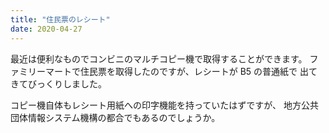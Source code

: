```yaml
---
title: "住民票のレシート"
date: 2020-04-27
---
```


最近は便利なものでコンビニのマルチコピー機で取得することができます。
ファミリーマートで住民票を取得したのですが、レシートが B5 の普通紙で
出てきてびっくりしました。

コピー機自体もレシート用紙への印字機能を持っていたはずですが、
地方公共団体情報システム機構の都合でもあるのでしょうか。

